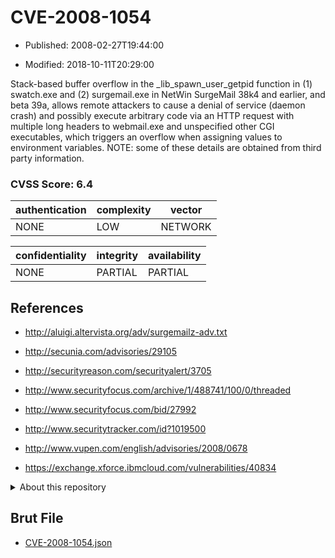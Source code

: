 # CVE-2008-1054

- Published: 2008-02-27T19:44:00

- Modified: 2018-10-11T20:29:00

Stack-based buffer overflow in the _lib_spawn_user_getpid function in (1) swatch.exe and (2) surgemail.exe in NetWin SurgeMail 38k4 and earlier, and beta 39a, allows remote attackers to cause a denial of service (daemon crash) and possibly execute arbitrary code via an HTTP request with multiple long headers to webmail.exe and unspecified other CGI executables, which triggers an overflow when assigning values to environment variables.  NOTE: some of these details are obtained from third party information.

### CVSS Score: **6.4**

| authentication | complexity | vector |
| --- | --- | --- |
| NONE | LOW | NETWORK |

| confidentiality | integrity | availability |
| --- | --- | --- |
| NONE | PARTIAL | PARTIAL |

## References

* http://aluigi.altervista.org/adv/surgemailz-adv.txt

* http://secunia.com/advisories/29105

* http://securityreason.com/securityalert/3705

* http://www.securityfocus.com/archive/1/488741/100/0/threaded

* http://www.securityfocus.com/bid/27992

* http://www.securitytracker.com/id?1019500

* http://www.vupen.com/english/advisories/2008/0678

* https://exchange.xforce.ibmcloud.com/vulnerabilities/40834

<details>
<summary>About this repository</summary> 

  This repository is part of the project [Live Hack CVE](https://github.com/Live-Hack-CVE). Main website can be found [www.live-hack.org](https://www.live-hack.org) 
  
  Made by [Sn0wAlice](https://github.com/Sn0wAlice) for the people that care about security and need to have a feed of the latest CVEs. Hope you enjoy it, don't forget to star the repo and follow me on [Twitter](https://twitter.com/Sn0wAlice) and [Github](https://github.com/Sn0wAlice). And that is my [personnal website](https://www.alice-snow.me/)

  - [Home Page](https://github.com/Live-Hack-CVE)
  - [Framework](https://github.com/Live-Hack-CVE/cve-framework)
  - [CVE database](https://github.com/Live-Hack-CVE/full_database)
  - [Changelog](https://github.com/Live-Hack-CVE/Changelog)
</details>

## Brut File

* [CVE-2008-1054.json](https://raw.githubusercontent.com/Live-Hack-CVE/full_database/main/cves/2008/CVE-2008-1054.json)


